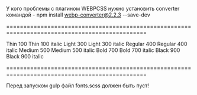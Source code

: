 У кого проблемы с плагином WEBPCSS нужно установить converter командой - npm install webp-converter@2.2.3 --save-dev

===============================================================================================

Thin 100
Thin 100 italic
Light 300
Light 300 italic
Regular 400
Regular 400 italic
Medium 500
Medium 500 italic
Bold 700
Bold 700 italic
Black 900
Black 900 italic

===============================================================================================

Перед запуском gulp файл fonts.scss должен быть пуст!









